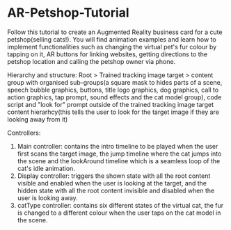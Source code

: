 # AR-Petshop-Tutorial
Follow this tutorial to create an Augmented Reality business card for a cute petshop(selling cats!). You will find animation examples and learn how to implement functionalities such as changing the virtual pet's fur colour by tapping on it, AR buttons for linking websites, getting directions to the petshop location and calling the petshop owner via phone. 

Hierarchy and structure:
Root > Trained tracking image target > content group with organised sub-groups(a square mask to hides parts of a scene, speech bubble graphics, buttons, title logo graphics, dog graphics, call to action graphics, tap prompt, sound effects and the cat model group), code script and "look for" prompt outside of the trained tracking image target content hierarhcy(this tells the user to look for the target image if they are looking away from it)

Controllers:
1. Main controller: contains the intro timeline to be played when the user first scans the target image, the jump timeline where the cat jumps into the scene and the lookAround timeline which is a seamless loop of the cat's idle animation.
2. Display controller: triggers the shown state with all the root content visible and enabled when the user is looking at the target, and the hidden state with all the root content invisible and disabled when the user is looking away.
3. catType controller: contains six different states of the virtual cat, the fur is changed to a different colour when the user taps on the cat model in the scene.
 
